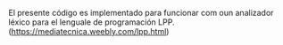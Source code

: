El presente código es implementado para funcionar com oun analizador léxico para el lenguale de programación LPP. (https://mediatecnica.weebly.com/lpp.html)
